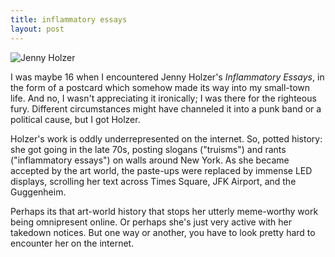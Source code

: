```yaml
---
title: inflammatory essays
layout: post
---
```




![Jenny Holzer](http://ohuiginn.net/images/dont_talk_down_to_me.jpg)

I was maybe 16 when I encountered Jenny Holzer's *Inflammatory Essays*, in the form of a postcard which somehow made its way into my small-town life. And no, I wasn't appreciating it ironically; I was there for the righteous fury. Different circumstances might have channeled it into a punk band or a political cause, but I got Holzer.

Holzer's work is oddly underrepresented on the internet. So, potted history: she got going in the late 70s, posting slogans ("truisms") and rants ("inflammatory essays") on walls around New York. As she became accepted by the art world, the paste-ups were replaced by immense LED displays, scrolling her text across Times Square, JFK Airport, and the Guggenheim.

Perhaps its that art-world history that stops her utterly meme-worthy work  being omnipresent online. Or perhaps she's just very active with her takedown notices. But one way or another, you have to look pretty hard to encounter her on the internet.